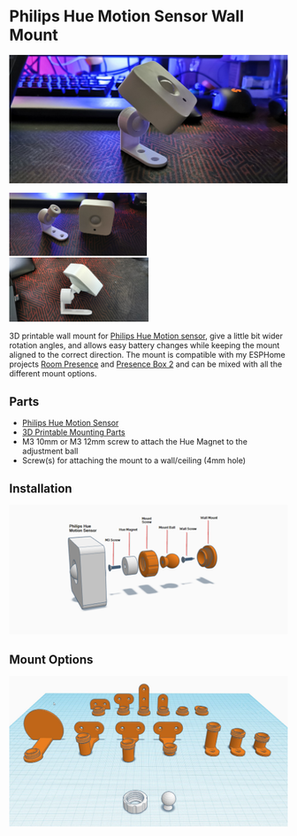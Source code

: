 # Philips Hue Motion Sensor Wall Mount
![](small-mount.jpg)
<p float="left"> <img src="small-mount-01.jpg" width="49.5%" /> <img src="small-mount-02.jpg" width="50%" /></p> 

3D printable wall mount for [Philips Hue Motion sensor](https://amzn.to/3eFKGZe), give a little bit wider rotation angles, and allows easy battery changes while keeping the mount aligned to the correct direction. The mount is compatible with my ESPHome projects [Room Presence](https://github.com/EvisHome/Home-Assistant/tree/main/esphome/presence) and [Presence Box 2](https://github.com/EvisHome/Home-Assistant/tree/main/esphome/presence-box-2) and can be mixed with all the different mount options.

## Parts

* [Philips Hue Motion Sensor](https://amzn.to/3eFKGZe)
* [3D Printable Mounting Parts](https://www.tinkercad.com/things/9wCn1o8V80X-sensor-mounting-set)
* M3 10mm or M3 12mm screw to attach the Hue Magnet to the adjustment ball
* Screw(s) for attaching the mount to a wall/ceiling (4mm hole)

## Installation

![](installation.png)

## Mount Options

![](mounting-set.jpg)
